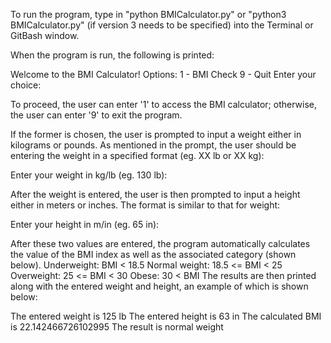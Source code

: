 To run the program, type in "python BMICalculator.py" or "python3 BMICalculator.py" (if version 3 needs to be specified) into the Terminal or GitBash window.

When the program is run, the following is printed:

  Welcome to the BMI Calculator!
  Options:
  1 - BMI Check
  9 - Quit
  Enter your choice:

To proceed, the user can enter '1' to access the BMI calculator; otherwise, the user can enter '9' to exit the program.

If the former is chosen, the user is prompted to input a weight either in kilograms or pounds. As mentioned in the prompt, the user should be entering the weight in a specified format (eg. XX lb or XX kg):

  Enter your weight in kg/lb (eg. 130 lb):

After the weight is entered, the user is then prompted to input a height either in meters or inches. The format is similar to that for weight:

  Enter your height in m/in (eg. 65 in):

After these two values are entered, the program automatically calculates the value of the BMI index as well as the associated category (shown below).
Underweight:    BMI < 18.5
Normal weight:  18.5 <= BMI < 25
Overweight:     25 <= BMI < 30
Obese:          30 < BMI
The results are then printed along with the entered weight and height, an example of which is shown below:

  The entered weight is 125 lb
  The entered height is 63 in
  The calculated BMI is 22.142466726102995
  The result is normal weight
